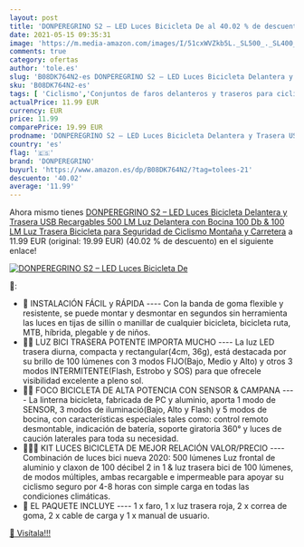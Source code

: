 ```yaml
---
layout: post
title: 'DONPEREGRINO S2 – LED Luces Bicicleta De al 40.02 % de descuento'
date: 2021-05-15 09:35:31
image: 'https://m.media-amazon.com/images/I/51cxWVZkb5L._SL500_._SL400_.jpg'
comments: true
category: ofertas
author: 'tole.es'
slug: 'B08DK764N2-es DONPEREGRINO S2 – LED Luces Bicicleta Delantera y Trasera...'
sku: 'B08DK764N2-es'
tags: [ 'Ciclismo','Conjuntos de faros delanteros y traseros para ciclismo','Deportes y aire libre','Luces y reflectores de ciclismo','Ropa y equipo para deportes','bicicleta','donperegrino', ]
actualPrice: 11.99 EUR
currency: EUR
price: 11.99
comparePrice: 19.99 EUR
prodname: 'DONPEREGRINO S2 – LED Luces Bicicleta Delantera y Trasera USB Recargables  500 LM Luz Delantera con Bocina 100 Db & 100 LM Luz Trasera Bicicleta para Seguridad de Ciclismo Montaña y Carretera'
country: 'es'
flag: '🇪🇸'
brand: 'DONPEREGRINO'
buyurl: 'https://www.amazon.es/dp/B08DK764N2/?tag=tolees-21'
descuento: '40.02'
average: '11.99'
---
```


Ahora mismo tienes [DONPEREGRINO S2 – LED Luces Bicicleta Delantera y Trasera USB Recargables  500 LM Luz Delantera con Bocina 100 Db & 100 LM Luz Trasera Bicicleta para Seguridad de Ciclismo Montaña y Carretera](https://www.amazon.es/dp/B08DK764N2/?tag=tolees-21) a 11.99 EUR (original: 19.99 EUR) (40.02 %  de descuento) en el siguiente enlace!

[![DONPEREGRINO S2 – LED Luces Bicicleta De](https://m.media-amazon.com/images/I/51cxWVZkb5L._SL500_._SL400_.jpg)](https://www.amazon.es/dp/B08DK764N2/?tag=tolees-21)

🔎:

- 🚩 INSTALACIÓN FÁCIL y RÁPIDA ---- Con la banda de goma flexible y resistente, se puede montar y desmontar en segundos sin herramienta las luces en tijas de sillín o manillar de cualquier bicicleta, bicicleta ruta, MTB, híbrida, plegable y de niños.
- 🚩🚩 LUZ BICI TRASERA POTENTE IMPORTA MUCHO ---- La luz LED trasera diurna, compacta y rectangular(4cm, 36g), está destacada por su brillo de 100 lúmenes con 3 modos FIJO(Bajo, Medio y Alto) y otros 3 modos INTERMITENTE(Flash, Estrobo y SOS) para que ofrecele visibilidad excelente a pleno sol.
- 🚩🚩 FOCO BICICLETA DE ALTA POTENCIA CON SENSOR & CAMPANA ---- La linterna bicicleta, fabricada de PC y aluminio, aporta 1 modo de SENSOR, 3 modos de iluminació(Bajo, Alto y Flash) y 5 modos de bocina, con características especiales tales como: control remoto desmontable, indicación de batería, soporte giratoria 360° y luces de caución laterales para toda su necesidad.
- 🚩🚩🚩 KIT LUCES BICICLETA DE MEJOR RELACIÓN VALOR/PRECIO ---- Combinación de luces bici nueva 2020: 500 lúmenes Luz frontal de aluminio y claxon de 100 décibel 2 in 1 & luz trasera bici de 100 lúmenes, de modos múltiples, ambas recargable e impermeable para apoyar su ciclismo seguro por 4-8 horas con simple carga en todas las condiciones climáticas.
- 🚩 EL PAQUETE INCLUYE ---- 1 x faro, 1 x luz trasera roja, 2 x correa de goma, 2 x cable de carga y 1 x manual de usuario.

[🛒 Visítala!!!](https://www.amazon.es/dp/B08DK764N2/?tag=tolees-21)
